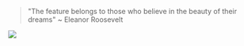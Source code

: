 > "The feature belongs to those who believe in the beauty of their dreams" 
> ~ Eleanor Roosevelt 

![](https://user-images.githubusercontent.com/31585927/30815805-7126c3b2-a23e-11e7-8ee3-5d17ca1d2bde.png)
